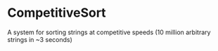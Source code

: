 # CompetitiveSort
A system for sorting strings at competitive speeds (10 million arbitrary strings in ~3 seconds)
